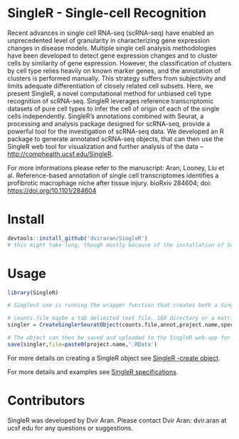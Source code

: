 # SingleR - Single-cell Recognition

Recent advances in single cell RNA-seq (scRNA-seq) have enabled an unprecedented level of granularity in characterizing gene expression changes in disease models. Multiple single cell analysis methodologies have been developed to detect gene expression changes and to cluster cells by similarity of gene expression. However, the classification of clusters by cell type relies heavily on known marker genes, and the annotation of clusters is performed manually. This strategy suffers from subjectivity and limits adequate differentiation of closely related cell subsets. Here, we present SingleR, a novel computational method for unbiased cell type recognition of scRNA-seq. SingleR leverages reference transcriptomic datasets of pure cell types to infer the cell of origin of each of the single cells independently. SingleR’s annotations combined with Seurat, a processing and analysis package designed for scRNA-seq, provide a powerful tool for the investigation of scRNA-seq data. We developed an R package to generate annotated scRNA-seq objects, that can then use the SingleR web tool for visualization and further analysis of the data – <http://comphealth.ucsf.edu/SingleR>.

For more informations please refer to the manuscript: Aran, Looney, Liu et al. Reference-based annotation of single cell transcriptomes identifies a profibrotic macrophage niche after tissue injury. bioRxiv 284604; doi: https://doi.org/10.1101/284604

# Install

```R
devtools::install_github('dviraran/SingleR')
# this might take long, though mostly because of the installation of Seurat.
```

# Usage

```R
library(SingleR)

# Simplest use is running the wrapper function that creates both a SingleR and Seurat object:

# counts.file maybe a tab delimited text file, 10X directory or a matrix. annot is a tab delimited text file or a data.frame with the original identities. normalize.gene.length should be true if the data comes from a full-length platform. min.genes, min.cells, npca and regress.out are passed to Seurat to create a Seurat object object (default values are min.genes=500, min.cells=2, npca=10, regress.out='nUMI').
singler = CreateSinglerSeuratObject(counts.file,annot,project.name,species,citation,normalize.gene.length,min.genes,regress.out,npca,technology)

# The object can then be saved and uploaded to the SingleR web-app for further analysis and visualization or using functions available in the SingleR package (see vignette).
save(singler,file=paste0(project.name,'.RData')
```

For more details on creating a SingleR object see [SingleR -create object](http://comphealth.ucsf.edu/sample-apps/SingleR/SingleR_create.html).

For more details and examples see [SingleR specifications](http://comphealth.ucsf.edu/sample-apps/SingleR/SingleR_specifications.html).

# Contributors

SingleR was developed by Dvir Aran. Please contact Dvir Aran: dvir.aran at ucsf edu for any questions or suggestions.

